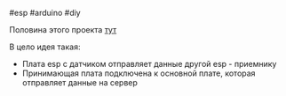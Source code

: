 #esp #arduino #diy

Половина этого проекта [тут](obsidian://open?vault=Obsidian%20Vault&file=ESP8266%20%D0%BE%D0%B1%D0%BC%D0%B5%D0%BD%20%D0%B4%D0%B0%D0%BD%D0%BD%D1%8B%D0%BC%D0%B8)

В цело идея такая:
- Плата esp с датчиком отправляет данные другой esp - приемнику
- Принимающая плата подключена к основной плате, которая отправляет данные на сервер